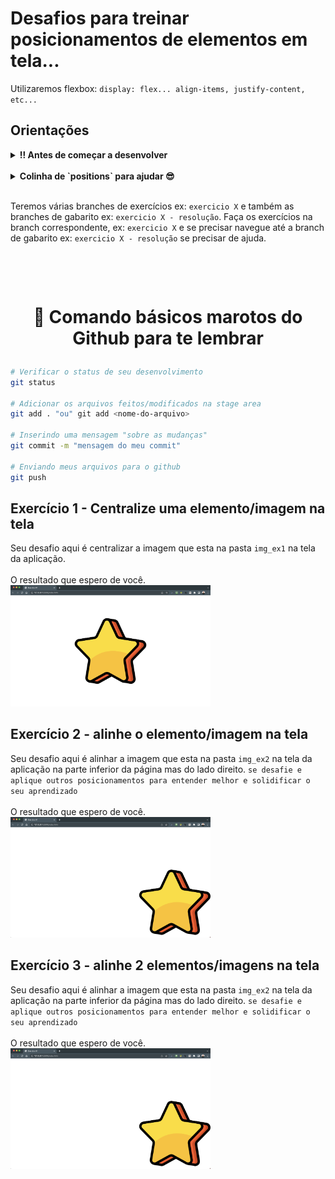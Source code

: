# Desafios para treinar posicionamentos de elementos em tela...
Utilizaremos flexbox: `display: flex... align-items, justify-content, etc...`

## Orientações

<details>
  <summary><strong>‼️ Antes de começar a desenvolver</strong></summary><br/>
    ⚠️ Crie um fork desse projeto, para isso siga esse passo a passo.
    <br><br>
    1- Clique em Criar Fork.<br>
    <img src="readme_img/fork_button.png" width="320" /><br>

    2- Selecione um proprietário para o repositório bifurcado.<br>
    <img src="readme_img/fork-choose-owner.png" width="320" /><br>

    3- Por padrão, os forks são nomeados da mesma forma que os respectivos repositórios pai. Você pode alterar o nome da bifurcação para distingui-la ainda mais.<br>
    <img src="readme_img/fork-choose-repo-name.png" width="320" /><br>

    4- Como opção, adicione uma descrição da bifurcação.<br>
    <img src="readme_img/fork-description.png" width="320" /><br>

    5- Escolha se deseja copiar apenas o branch padrão ou todos os branches para a nova bifurcação. Para muitos cenários de bifurcação, como contribuir para projetos de código aberto, você só precisa copiar o branch padrão. Por padrão, somente o branch padrão é copiado.<br>
    <img src="readme_img/copy-default-branch-only.png" width="320" /><br>

    6- Clique em Criar bifurcação.<br>
    <img src="readme_img/fork-create-button.png" width="320" /><br>

</details> <br>

<details>
  <summary><strong>Colinha de `positions` para ajudar 😎</strong></summary><br/>

  ### Colinha de `positions` para ajudar 😎
<img src="readme_img/positions.png" width="320" alt="propriedades" /><br><br>

### Dica, lembre-se que ara alinhar usamos `containers` ex; `<section>, <div>, <aside> etc...` 💡
<img src="readme_img/container.png" width="320" alt="propriedades" /><br><br>

### Ahhh, só  mais essa, vc se lembra que temos a propriedade `flex-direction` né? 🤔
<img src="readme_img/flex-direction.png" width="320" alt="propriedades" /><br><br>


</details>

<br> Teremos várias branches de exercícios ex: `exercicio X` e também as branches de gabarito ex: `exercicio X - resolução`. Faça os exercícios na branch correspondente, ex: `exercicio X` e se precisar navegue até a branch de gabarito ex: `exercicio X - resolução` se precisar de ajuda.


<h1><br>
<p align="center">
🚀 Comando básicos marotos do Github para te lembrar
</p>
</h1>

```bash
# Verificar o status de seu desenvolvimento
git status

# Adicionar os arquivos feitos/modificados na stage area
git add . "ou" git add <nome-do-arquivo>

# Inserindo uma mensagem "sobre as mudanças"
git commit -m "mensagem do meu commit"

# Enviando meus arquivos para o github
git push
```

## Exercício 1 - Centralize uma elemento/imagem na tela
Seu desafio aqui é centralizar a imagem que esta na pasta `img_ex1` na tela da aplicação.<br><br>
O resultado que espero de você.<br>
<img src="img_resultados/resultado01.png" width="320" alt="propriedades" />

## Exercício 2 - alinhe o elemento/imagem na tela
Seu desafio aqui é alinhar a imagem que esta na pasta `img_ex2` na tela da aplicação na parte inferior da página mas do lado direito. `se desafie e aplique outros posicionamentos para entender melhor e solidificar o seu aprendizado`<br><br>
O resultado que espero de você.<br>
<img src="img_resultados/resultado02.png" width="320" alt="propriedades" />

## Exercício 3 - alinhe 2 elementos/imagens na tela
Seu desafio aqui é alinhar a imagem que esta na pasta `img_ex2` na tela da aplicação na parte inferior da página mas do lado direito. `se desafie e aplique outros posicionamentos para entender melhor e solidificar o seu aprendizado`<br><br>
O resultado que espero de você.<br>
<img src="img_resultados/resultado02.png" width="320" alt="propriedades" />